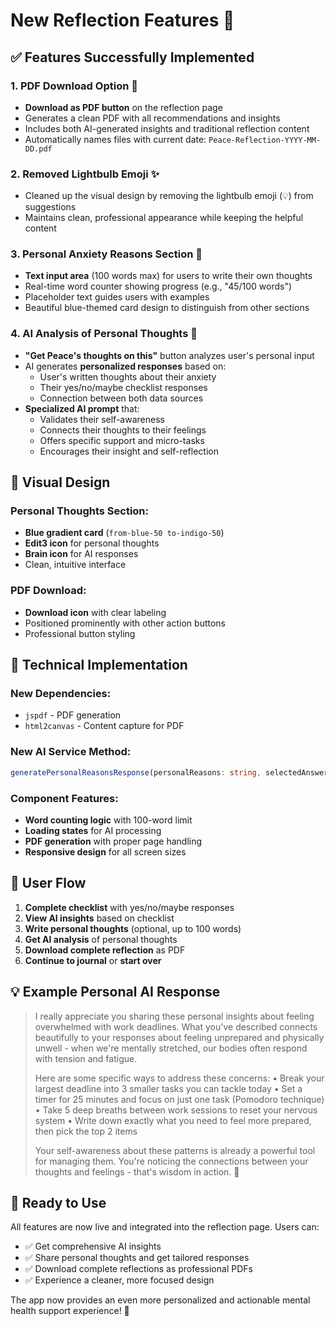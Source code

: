 # New Reflection Features 🎯

## ✅ **Features Successfully Implemented**

### 1. **PDF Download Option** 📄

- **Download as PDF button** on the reflection page
- Generates a clean PDF with all recommendations and insights
- Includes both AI-generated insights and traditional reflection content
- Automatically names files with current date: `Peace-Reflection-YYYY-MM-DD.pdf`

### 2. **Removed Lightbulb Emoji** ✨

- Cleaned up the visual design by removing the lightbulb emoji (💡) from suggestions
- Maintains clean, professional appearance while keeping the helpful content

### 3. **Personal Anxiety Reasons Section** 💭

- **Text input area** (100 words max) for users to write their own thoughts
- Real-time word counter showing progress (e.g., "45/100 words")
- Placeholder text guides users with examples
- Beautiful blue-themed card design to distinguish from other sections

### 4. **AI Analysis of Personal Thoughts** 🤖

- **"Get Peace's thoughts on this"** button analyzes user's personal input
- AI generates **personalized responses** based on:
  - User's written thoughts about their anxiety
  - Their yes/no/maybe checklist responses
  - Connection between both data sources
- **Specialized AI prompt** that:
  - Validates their self-awareness
  - Connects their thoughts to their feelings
  - Offers specific support and micro-tasks
  - Encourages their insight and self-reflection

## 🎨 **Visual Design**

### Personal Thoughts Section:

- **Blue gradient card** (`from-blue-50 to-indigo-50`)
- **Edit3 icon** for personal thoughts
- **Brain icon** for AI responses
- Clean, intuitive interface

### PDF Download:

- **Download icon** with clear labeling
- Positioned prominently with other action buttons
- Professional button styling

## 🔧 **Technical Implementation**

### New Dependencies:

- `jspdf` - PDF generation
- `html2canvas` - Content capture for PDF

### New AI Service Method:

```typescript
generatePersonalReasonsResponse(personalReasons: string, selectedAnswers: QuestionAnswer[])
```

### Component Features:

- **Word counting logic** with 100-word limit
- **Loading states** for AI processing
- **PDF generation** with proper page handling
- **Responsive design** for all screen sizes

## 🎯 **User Flow**

1. **Complete checklist** with yes/no/maybe responses
2. **View AI insights** based on checklist
3. **Write personal thoughts** (optional, up to 100 words)
4. **Get AI analysis** of personal thoughts
5. **Download complete reflection** as PDF
6. **Continue to journal** or **start over**

## 💡 **Example Personal AI Response**

> I really appreciate you sharing these personal insights about feeling overwhelmed with work deadlines. What you've described connects beautifully to your responses about feeling unprepared and physically unwell - when we're mentally stretched, our bodies often respond with tension and fatigue.
>
> Here are some specific ways to address these concerns:
> • Break your largest deadline into 3 smaller tasks you can tackle today
> • Set a timer for 25 minutes and focus on just one task (Pomodoro technique)
> • Take 5 deep breaths between work sessions to reset your nervous system
> • Write down exactly what you need to feel more prepared, then pick the top 2 items
>
> Your self-awareness about these patterns is already a powerful tool for managing them. You're noticing the connections between your thoughts and feelings - that's wisdom in action. 💜

## 🚀 **Ready to Use**

All features are now live and integrated into the reflection page. Users can:

- ✅ Get comprehensive AI insights
- ✅ Share personal thoughts and get tailored responses
- ✅ Download complete reflections as professional PDFs
- ✅ Experience a cleaner, more focused design

The app now provides an even more personalized and actionable mental health support experience! 🌟
